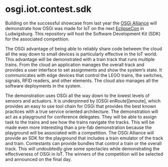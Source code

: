 # osgi.iot.contest.sdk
Building on the successful showcase from last year the [OSGi Alliance][osgi] will demonstrate how OSGi was made for IoT on the next [EclipseCon][eclipsecon] in Ludwigsburg. This repository will host the Software Development Kit (SDK) for the associated competition.

The OSGi advantage of being able to reliably share code between the cloud all the way down to small devices is particularly effective in the IoT world. This advantage will be demonstrated with a train track that runs multiple trains.   From the cloud an application manages the overall track and provides a user interface to set assignments and show the system’s state. It communicates with edge devices that control the LEGO trains, the switches, signals, RFID readers, and other elements. The cloud also manages all the software deployments in the system.

The demonstration uses OSGi all the way down to the lowest levels of sensors and actuators. It is underpinned by [OSGi enRoute][enoute], which provides an easy to use tool chain for OSGi that provides the best known practices with a true service oriented architecture.   The demonstration will act as a playground for conference delegates. They will be able to assign task to the trains and see how the trains navigate the tracks. This will be made even more interesting than a pre-fab demonstration because the playground will be associated with a competition. The OSGi Alliance will provide an SDK for the playground that includes a train emulator of the track and train. Contestants can provide bundles that control a train or the overall track. This will undoubtedly give some spectacles while demonstrating the effectiveness of OSGi in IoT. The winners of the competition will be selected and announced on the final day.


[osgi]: http://www.osgi.org
[enroute]: http://enroute.osgi.org
[eclipsecon]: https://www.eclipsecon.org/europe2015/
